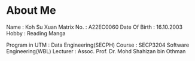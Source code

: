 
# About Me
Name : Koh Su Xuan
Matrix No. : A22EC0060
Date Of Birth : 16.10.2003
Hobby : Reading Manga

Program in UTM : Data Engineering(SECPH)
Course : SECP3204 Software Engineering(WBL)
Lecturer : Assoc. Prof. Dr. Mohd Shahizan bin Othman
